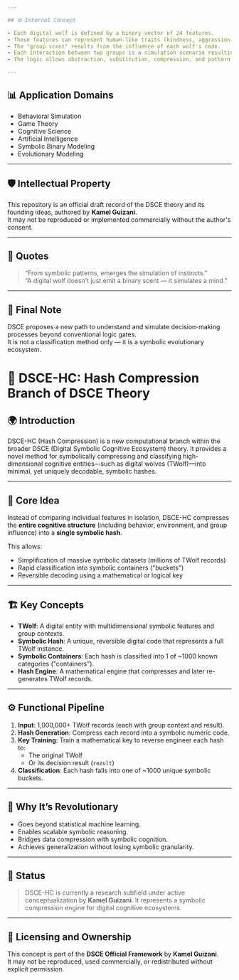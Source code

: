 ```yaml
---

## ⚙️ Internal Concept

- Each digital wolf is defined by a binary vector of 24 features.
- These features can represent human-like traits (kindness, aggression, awareness...).
- The "group scent" results from the influence of each wolf's code.
- Each interaction between two groups is a simulation scenario resulting in a Boolean outcome.
- The logic allows abstraction, substitution, compression, and pattern recognition over massive symbolic structures.

---
```


## 📊 Application Domains

- Behavioral Simulation  
- Game Theory  
- Cognitive Science  
- Artificial Intelligence  
- Symbolic Binary Modeling  
- Evolutionary Modeling

---

## 🛡️ Intellectual Property

This repository is an official draft record of the DSCE theory and its founding ideas, authored by **Kamel Guizani**.  
It may not be reproduced or implemented commercially without the author's consent.

---

## 🌟 Quotes

> “From symbolic patterns, emerges the simulation of instincts.”  
> “A digital wolf doesn’t just emit a binary scent — it simulates a mind.”

---

## 📌 Final Note

DSCE proposes a new path to understand and simulate decision-making processes beyond conventional logic gates.  
It is not a classification method only — it is a symbolic evolutionary ecosystem.


# 🧠 DSCE-HC: Hash Compression Branch of DSCE Theory

## 🌍 Introduction

DSCE-HC (Hash Compression) is a new computational branch within the broader DSCE (Digital Symbolic Cognitive Ecosystem) theory. It provides a novel method for symbolically compressing and classifying high-dimensional cognitive entities—such as digital wolves (TWolf)—into minimal, yet uniquely decodable, symbolic hashes.

---

## 🧩 Core Idea

Instead of comparing individual features in isolation, DSCE-HC compresses the **entire cognitive structure** (including behavior, environment, and group influence) into a **single symbolic hash**.

This allows:
- Simplification of massive symbolic datasets (millions of TWolf records)
- Rapid classification into symbolic containers ("buckets")
- Reversible decoding using a mathematical or logical key

---

## 🏗️ Key Concepts

- **TWolf**: A digital entity with multidimensional symbolic features and group contexts.
- **Symbolic Hash**: A unique, reversible digital code that represents a full TWolf instance.
- **Symbolic Containers**: Each hash is classified into 1 of ~1000 known categories ("containers").
- **Hash Engine**: A mathematical engine that compresses and later re-generates TWolf records.

---

## ⚙️ Functional Pipeline

1. **Input**: 1,000,000+ TWolf records (each with group context and result).
2. **Hash Generation**: Compress each record into a symbolic numeric code.
3. **Key Training**: Train a mathematical key to reverse engineer each hash to:
   - The original TWolf
   - Or its decision result (`rezult`)
4. **Classification**: Each hash falls into one of ~1000 unique symbolic buckets.

---

## 🚀 Why It’s Revolutionary

- Goes beyond statistical machine learning.
- Enables scalable symbolic reasoning.
- Bridges data compression with symbolic cognition.
- Achieves generalization without losing symbolic granularity.

---

## 📘 Status

> DSCE-HC is currently a research subfield under active conceptualization by **Kamel Guizani**.
> It represents a symbolic compression engine for digital cognitive ecosystems.

---

## 📜 Licensing and Ownership

This concept is part of the **DSCE Official Framework** by **Kamel Guizani**.  
It may not be reproduced, used commercially, or redistributed without explicit permission.